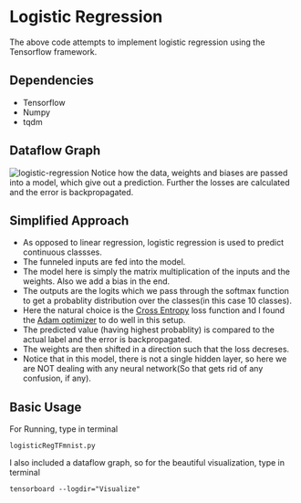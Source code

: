 # Logistic Regression
The above code attempts to implement logistic regression using the Tensorflow framework.

## Dependencies
* Tensorflow
* Numpy
* tqdm

## Dataflow Graph
![logistic-regression](https://user-images.githubusercontent.com/34591573/34303575-048a3aaa-e75c-11e7-83b7-4675a0a88eae.png)
Notice how the data, weights and biases are passed into a model, which give out a prediction. Further the losses are calculated and the error is backpropagated.

## Simplified Approach
* As opposed to linear regression, logistic regression is used to predict continuous classses.
* The funneled inputs are fed into the model.
* The model here is simply the matrix multiplication of the inputs and the weights. Also we add a bias in the end.
* The outputs are the logits which we pass through the softmax function to get a probablity distribution over the classes(in this case 10 classes).
* Here the natural choice is the [Cross Entropy](https://rdipietro.github.io/friendly-intro-to-cross-entropy-loss/) loss function and I found the [Adam optimizer](https://www.tensorflow.org/api_docs/python/tf/train/AdamOptimizer) to do well in this setup.
* The predicted value (having highest probablity) is compared to the actual label and the error is backpropagated.
* The weights are then shifted in a direction such that the loss decreses.
* Notice that in this model, there is not a single hidden layer, so here we are NOT dealing with any neural network(So that gets rid of any confusion, if any).

## Basic Usage
For Running, type in terminal
```
logisticRegTFmnist.py
```
I also included a dataflow graph, so for the beautiful visualization, type in terminal
```
tensorboard --logdir="Visualize"
```